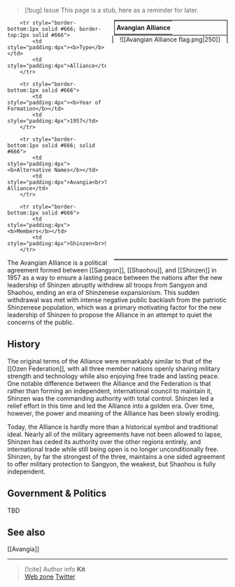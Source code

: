 > [!bug] Issue
> This page is a stub, here as a reminder for later.

<table style="float:right; clear:right; width:260px; margin:0 0 0 14; border:2px solid #666; line-height:1.5; border-collapse:collapse; font-size:smaller">
	<tr>
		<th colspan="2" style="border-bottom:2px solid #666; font-size:larger; padding:4px; text-align:center">Avangian Alliance</th>
	</tr></table>

  <span align="center" style="float:right; clear:right; width:260px; margin:0 0 0 14; border-right:2px solid #666; border-left:2px solid #666; border-collapse:collapse">![[Avangian Alliance flag.png|250]]</span>

  <table style="float:right; clear:right; width:260px; margin:0 0 7 14; border:2px solid #666; border-top:1px solid #666; line-height:1.5; border-collapse:collapse; font-size:smaller">
		
		<tr style="border-bottom:1px solid #666; border-top:2px solid #666">
			<td style="padding:4px"><b>Type</b></td>
			<td style="padding:4px">Alliance</td>
		</tr>
		
		<tr style="border-bottom:1px solid #666">
			<td style="padding:4px"><b>Year of Formation</b></td>
			<td style="padding:4px">1957</td>
		</tr>
  
		<tr style="border-bottom:1px solid #666; solid #666">
			<td style="padding:4px"><b>Alternative Names</b></td>
			<td style="padding:4px">Avangia<br>The Alliance</td>
		</tr>
		
		<tr style="border-bottom:1px solid #666">
			<td style="padding:4px"><b>Members</b></td>
			<td style="padding:4px">Shinzen<br>Shaohou<br>Sangyon</td>
		</tr>
	
</table>

The Avangian Alliance is a political agreement formed between [[Sangyon]], [[Shaohou]], and [[Shinzen]] in 1957 as a way to ensure a lasting peace between the nations after the new leadership of Shinzen abruptly withdrew all troops from Sangyon and Shaohou, ending an era of Shinzenese expansionism. This sudden withdrawal was met with intense negative public backlash from the patriotic Shinzenese population, which was a primary motivating factor for the new leadership of Shinzen to propose the Alliance in an attempt to quiet the concerns of the public.

## History

The original terms of the Alliance were remarkably similar to that of the [[Ozen Federation]], with all three member nations openly sharing military strength and technology while also enjoying free trade and lasting peace. One notable difference between the Alliance and the Federation is that rather than forming an independent, international council to maintain it, Shinzen was the commanding authority with total control. Shinzen led a relief effort in this time and led the Alliance into a golden era. Over time, however, the power and meaning of the Alliance has been slowly eroding. 

Today, the Alliance is hardly more than a historical symbol and traditional ideal. Nearly all of the military agreements have not been allowed to lapse, Shinzen has ceded its authority over the other regions entirely, and international trade while still being open is no longer unconditionally free. Shinzen, by far the strongest of the three, maintains a one sided agreement to offer military protection to Sangyon, the weakest, but Shaohou is fully independent.

## Government & Politics

TBD

## See also

[[Avangia]]

-----
> [!cite] Author info
> **Kit**\
> [Web zone](https://kitabe.link) [Twitter](https://twitter.com/Kerosyn_)